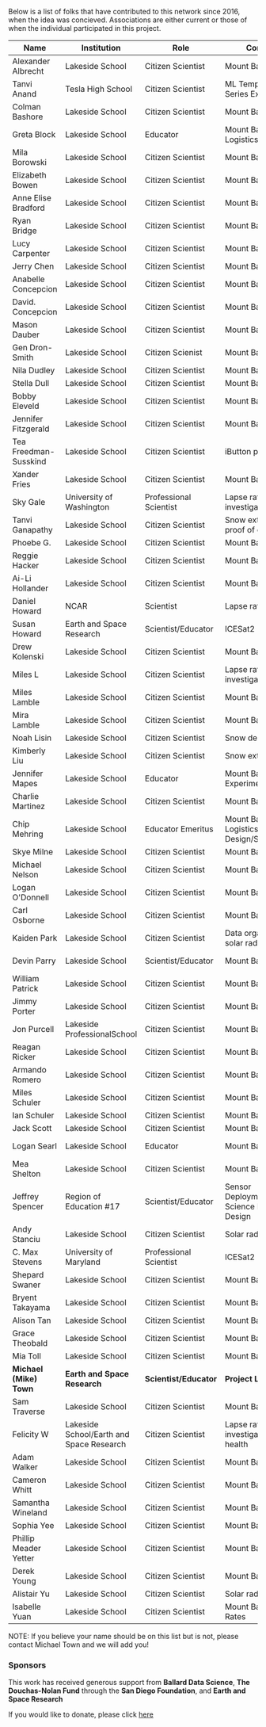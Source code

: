 Below is a list of folks that have contributed to this network since 2016, when the idea was concieved. Associations are either current or those of when the individual participated in this project. 

| Name | Institution | Role | Contribution | Contact |
| ------------- | ------------- | ------------- | ------------- | ------------- |
| Alexander Albrecht | Lakeside School | Citizen Scientist | Mount Baker Fieldwork | --- |
| Tanvi Anand | Tesla High School | Citizen Scientist | ML Temperature Time Series Extension | --- |
| Colman Bashore | Lakeside School | Citizen Scientist | Mount Baker Fieldwork | --- |
| Greta Block | Lakeside School | Educator | Mount Baker Field Logistics | --- |
| Mila Borowski | Lakeside School | Citizen Scientist | Mount Baker Fieldwork | --- |
| Elizabeth Bowen | Lakeside School | Citizen Scientist | Mount Baker Fieldwork | --- |
| Anne Elise Bradford | Lakeside School | Citizen Scientist | Mount Baker Fieldwork | --- |
| Ryan Bridge | Lakeside School | Citizen Scientist | Mount Baker Fieldwork | --- |
| Lucy Carpenter | Lakeside School | Citizen Scientist | Mount Baker Fieldwork | --- |
| Jerry Chen | Lakeside School | Citizen Scientist | Mount Baker Fieldwork | --- |
| Anabelle Concepcion | Lakeside School | Citizen Scientist | Mount Baker Fieldwork | --- |
| David. Concepcion | Lakeside School | Citizen Scientist | Mount Baker Fieldwork | --- |
| Mason Dauber | Lakeside School | Citizen Scientist | Mount Baker Fieldwork | --- |
| Gen Dron-Smith | Lakeside School | Citizen Scienist | Mount Baker Guide | --- |
| Nila Dudley | Lakeside School | Citizen Scientist | Mount Baker Fieldwork | --- |
| Stella Dull | Lakeside School | Citizen Scientist | Mount Baker Fieldwork | --- |
| Bobby Eleveld | Lakeside School | Citizen Scientist | Mount Baker Fieldwork | --- |
| Jennifer Fitzgerald | Lakeside School | Citizen Scientist | Mount Baker Fieldwork | --- |
| Tea Freedman-Susskind | Lakeside School | Citizen Scientist | iButton proof of concept | --- | 
| Xander Fries | Lakeside School | Citizen Scientist | Mount Baker Fieldwork | --- |
| Sky Gale | University of Washington | Professional Scientist | Lapse rate investigations | skycgale AT uw.edu |
| Tanvi Ganapathy | Lakeside School | Citizen Scientist | Snow extent retrieval proof of concept | --- |
| Phoebe G. | Lakeside School | Citizen Scientist | Mount Baker Fieldwork | --- |
| Reggie Hacker | Lakeside School | Citizen Scientist | Mount Baker Fieldwork | --- |
| Ai-Li Hollander | Lakeside School | Citizen Scientist | Mount Baker Fieldwork | --- |
| Daniel Howard | NCAR | Scientist | Lapse rate investigation | dhoward AT ucar.edu |
| Susan Howard | Earth and Space Research | Scientist/Educator | ICESat2 | showard AT esr.edu |
| Drew Kolenski | Lakeside School | Citizen Scientist | Mount Baker Fieldwork | --- |
| Miles L | Lakeside School | Citizen Scientist | Lapse rate/ML investigation | MilesL25 AT lakesideschool.org |
| Miles Lamble | Lakeside School | Citizen Scientist | Mount Baker Fieldwork | --- |
| Mira Lamble | Lakeside School | Citizen Scientist | Mount Baker Fieldwork | --- |
| Noah Lisin | Lakeside School | Citizen Scientist | Snow depth retrievals | --- |
|Kimberly Liu | Lakeside School | Citizen Scientist| Snow extent retrievals| --- |
| Jennifer Mapes | Lakeside School | Educator | Mount Baker Experiment | --- |
| Charlie Martinez | Lakeside School | Citizen Scientist | Mount Baker Fieldwork | --- |
| Chip Mehring | Lakeside School | Educator Emeritus | Mount Baker Field Logistics/Experiment Design/Sage | --- |
| Skye Milne | Lakeside School | Citizen Scientist | Mount Baker Fieldwork | --- |
| Michael Nelson | Lakeside School | Citizen Scientist | Mount Baker Fieldwork | --- |
| Logan O'Donnell | Lakeside School | Citizen Scientist | Mount Baker Fieldwork | --- |
| Carl Osborne | Lakeside School | Citizen Scientist | Mount Baker Fieldwork | --- |
| Kaiden Park | Lakeside School | Citizen Scientist | Data organization and solar radiation retrievals |--- |
| Devin Parry | Lakeside School | Scientist/Educator | Mount Baker Guide | devin.parry  AT lakesideschool.org |
| William Patrick | Lakeside School | Citizen Scientist | Mount Baker Fieldwork | --- |
| Jimmy Porter | Lakeside School | Citizen Scientist | Mount Baker Fieldwork | --- |
| Jon Purcell | Lakeside ProfessionalSchool | Citizen Scientist | Mount Baker Fieldwork | --- |
| Reagan Ricker | Lakeside School | Citizen Scientist | Mount Baker Fieldwork | --- |
| Armando Romero | Lakeside School | Citizen Scientist | Mount Baker Fieldwork | --- |
| Miles Schuler | Lakeside School | Citizen Scientist | Mount Baker Fieldwork | --- |
| Ian Schuler | Lakeside School | Citizen Scientist | Mount Baker Fieldwork | --- |
| Jack Scott | Lakeside School | Citizen Scientist | Mount Baker Fieldwork | --- |
| Logan Searl | Lakeside School | Educator | Mount Baker Guide | logan.searl  AT lakesideschool.org |
| Mea Shelton | Lakeside School | Citizen Scientist | Mount Baker Fieldwork | --- |
| Jeffrey Spencer | Region of Education #17 | Scientist/Educator | Sensor Deployment/Citizen Science Experience Design | spencerj AT roe17.org |
| Andy Stanciu | Lakeside School | Citizen Scientist | Solar radiation retrieval | --- |
| C. Max Stevens | University of Maryland | Professional Scientist | ICESat2 | maxstev AT umd.edu |
| Shepard Swaner | Lakeside School | Citizen Scientist | Mount Baker Fieldwork | --- |
| Bryent Takayama | Lakeside School | Citizen Scientist | Mount Baker Fieldwork | --- |
| Alison Tan | Lakeside School | Citizen Scientist | Mount Baker Fieldwork | --- |
| Grace Theobald | Lakeside School | Citizen Scientist | Mount Baker Fieldwork | --- |
| Mia Toll | Lakeside School | Citizen Scientist | Mount Baker Fieldwork | --- |
| **Michael (Mike) Town** | **Earth and Space Research** | **Scientist/Educator** | **Project Lead** | **michael.town AT esr.org** |
| Sam  Traverse | Lakeside School | Citizen Scientist | Mount Baker Fieldwork | --- |
| Felicity W | Lakeside School/Earth and Space Research | Citizen Scientist | Lapse rate investigation/Ecosystem health | felicityw26 AT lakesideschool.org |
| Adam Walker | Lakeside School | Citizen Scientist | Mount Baker Fieldwork | --- |
| Cameron  Whitt | Lakeside School | Citizen Scientist | Mount Baker Fieldwork | --- |
| Samantha Wineland | Lakeside School | Citizen Scientist | Mount Baker Fieldwork | --- |
| Sophia Yee | Lakeside School | Citizen Scientist | Mount Baker Fieldwork | --- |
| Phillip Meader Yetter | Lakeside School | Citizen Scientist | Mount Baker Fieldwork | --- |
| Derek Young | Lakeside School | Citizen Scientist | Mount Baker Fieldwork | --- |
|Alistair Yu | Lakeside School | Citizen Scientist| Solar radiation retrievals | --- |
|Isabelle Yuan | Lakeside School | Citizen Scientist|Mount Baker Lapse Rates | --- |


NOTE: If you believe your name should be on this list but is not, please contact Michael Town and we will add you! 

### Sponsors
This work has received generous support from **Ballard Data Science**, **The Douchas-Nolan Fund** through the **San Diego Foundation**, and **Earth and Space Research**

If you would like to donate, please click [here](https://www.esr.org/support-esr/)
